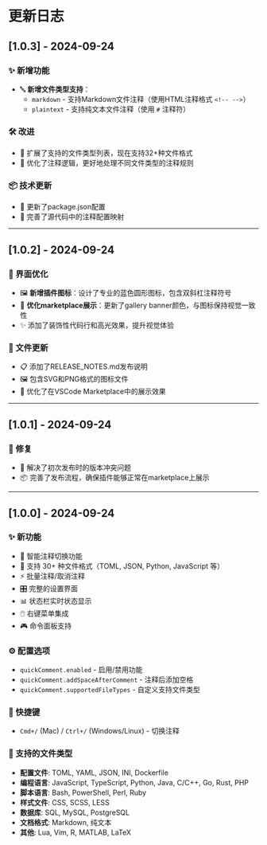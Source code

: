 # 更新日志

## [1.0.3] - 2024-09-24

### ✨ 新增功能
- 🔤 **新增文件类型支持**：
  - `markdown` - 支持Markdown文件注释（使用HTML注释格式 `<!-- -->`）
  - `plaintext` - 支持纯文本文件注释（使用 `#` 注释符）

### 🛠 改进
- 📝 扩展了支持的文件类型列表，现在支持32+种文件格式
- 🎯 优化了注释逻辑，更好地处理不同文件类型的注释规则

### 📦 技术更新
- 🔧 更新了package.json配置
- 📂 完善了源代码中的注释配置映射

---

## [1.0.2] - 2024-09-24

### 🎨 界面优化
- 🖼️ **新增插件图标**：设计了专业的蓝色圆形图标，包含双斜杠注释符号
- 🎨 **优化marketplace展示**：更新了gallery banner颜色，与图标保持视觉一致性
- ✨ 添加了装饰性代码行和高光效果，提升视觉体验

### 📁 文件更新
- 📋 添加了RELEASE_NOTES.md发布说明
- 🖼️ 包含SVG和PNG格式的图标文件
- 🎯 优化了在VSCode Marketplace中的展示效果

---

## [1.0.1] - 2024-09-24

### 🐛 修复
- 🔧 解决了初次发布时的版本冲突问题
- 📦 完善了发布流程，确保插件能够正常在marketplace上展示

---

## [1.0.0] - 2024-09-24

### ✨ 新功能
- 🎯 智能注释切换功能
- 📁 支持 30+ 种文件格式（TOML, JSON, Python, JavaScript 等）
- ⚡ 批量注释/取消注释
- 🎛️ 完整的设置界面
- 📊 状态栏实时状态显示
- 🖱️ 右键菜单集成
- 🎮 命令面板支持

### ⚙️ 配置选项
- `quickComment.enabled` - 启用/禁用功能
- `quickComment.addSpaceAfterComment` - 注释后添加空格
- `quickComment.supportedFileTypes` - 自定义支持文件类型

### 🎯 快捷键
- `Cmd+/` (Mac) / `Ctrl+/` (Windows/Linux) - 切换注释

### 📁 支持的文件类型
- **配置文件**: TOML, YAML, JSON, INI, Dockerfile
- **编程语言**: JavaScript, TypeScript, Python, Java, C/C++, Go, Rust, PHP
- **脚本语言**: Bash, PowerShell, Perl, Ruby
- **样式文件**: CSS, SCSS, LESS
- **数据库**: SQL, MySQL, PostgreSQL
- **文档格式**: Markdown, 纯文本
- **其他**: Lua, Vim, R, MATLAB, LaTeX